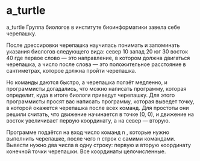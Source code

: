 # a_turtle
a_turtle
Группа биологов в институте биоинформатики завела себе черепашку.

После дрессировки черепашка научилась понимать и запоминать указания биологов следующего вида:
север 10
запад 20
юг 30
восток 40
где первое слово — это направление, в котором должна двигаться черепашка, а число после слова — это положительное расстояние
в сантиметрах, которое должна пройти черепашка.

Но команды даются быстро, а черепашка ползёт медленно, и программисты догадались, что можно написать программу,
которая определит, куда в итоге биологи приведут черепашку. Для этого программисты просят вас написать программу,
которая выведет точку, в которой окажется черепашка после всех команд. Для простоты они решили считать, что движение 
начинается в точке (0, 0), и движение на восток увеличивает первую координату, а на север — вторую.

Программе подаётся на вход число команд n
, которые нужно выполнить черепашке, после чего n строк с самими командами. Вывести нужно два числа в одну строку:
первую и вторую координату конечной точки черепашки. Все координаты целочисленные.
